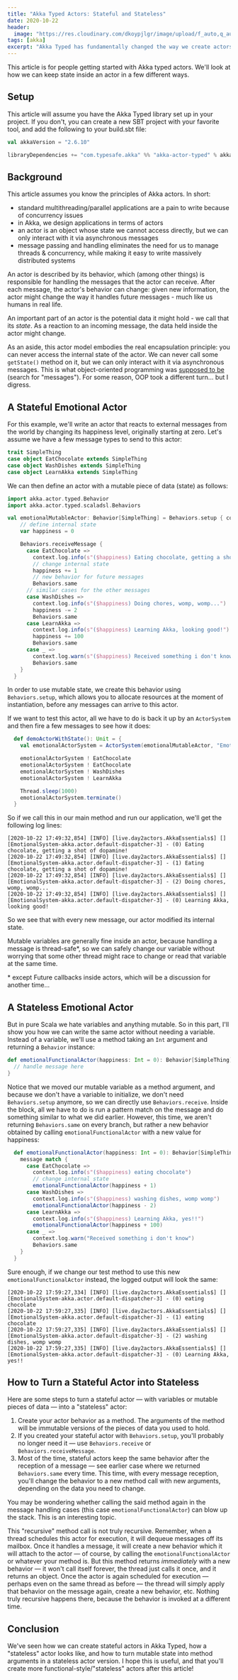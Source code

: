 ```yaml
---
title: "Akka Typed Actors: Stateful and Stateless"
date: 2020-10-22
header:
  image: "https://res.cloudinary.com/dkoypjlgr/image/upload/f_auto,q_auto:good,c_auto,w_1200,h_300,g_auto,fl_progressive/v1715952116/blog_cover_large_phe6ch.jpg"
tags: [akka]
excerpt: "Akka Typed has fundamentally changed the way we create actors. In this article we'll look at several ways we can keep state inside Akka actors."
---
```


This article is for people getting started with Akka typed actors. We'll look at how we can keep state inside an actor in a few different ways.

## Setup

This article will assume you have the Akka Typed library set up in your project. If you don't, you can create a new SBT project with your favorite tool, and add the following to your build.sbt file:

```scala
val akkaVersion = "2.6.10"

libraryDependencies += "com.typesafe.akka" %% "akka-actor-typed" % akkaVersion
```

## Background

This article assumes you know the principles of Akka actors. In short:

- standard multithreading/parallel applications are a pain to write because of concurrency issues
- in Akka, we design applications in terms of actors
- an actor is an object whose state we cannot access directly, but we can only interact with it via asynchronous messages
- message passing and handling eliminates the need for us to manage threads & concurrency, while making it easy to write massively distributed systems

An actor is described by its behavior, which (among other things) is responsible for handling the messages that the actor can receive. After each message, the actor's behavior can change: given new information, the actor might change the way it handles future messages - much like us humans in real life.

An important part of an actor is the potential data it might hold - we call that its _state_. As a reaction to an incoming message, the data held inside the actor might change.

As an aside, this actor model embodies the real encapsulation principle: you can never access the internal state of the actor. We can never call some `getState()` method on it, but we can only interact with it via asynchronous messages. This is what object-oriented programming was [supposed to be](http://userpage.fu-berlin.de/~ram/pub/pub_jf47ht81Ht/doc_kay_oop_en) (search for "messages"). For some reason, OOP took a different turn... but I digress.

## A Stateful Emotional Actor

For this example, we'll write an actor that reacts to external messages from the world by changing its happiness level, originally starting at zero. Let's assume we have a few message types to send to this actor:

```scala
trait SimpleThing
case object EatChocolate extends SimpleThing
case object WashDishes extends SimpleThing
case object LearnAkka extends SimpleThing
```

We can then define an actor with a mutable piece of data (state) as follows:

```scala
import akka.actor.typed.Behavior
import akka.actor.typed.scaladsl.Behaviors

val emotionalMutableActor: Behavior[SimpleThing] = Behaviors.setup { context =>
    // define internal state
    var happiness = 0

    Behaviors.receiveMessage {
      case EatChocolate =>
        context.log.info(s"($happiness) Eating chocolate, getting a shot of dopamine!")
        // change internal state
        happiness += 1
        // new behavior for future messages
        Behaviors.same
      // similar cases for the other messages
      case WashDishes =>
        context.log.info(s"($happiness) Doing chores, womp, womp...")
        happiness -= 2
        Behaviors.same
      case LearnAkka =>
        context.log.info(s"($happiness) Learning Akka, looking good!")
        happiness += 100
        Behaviors.same
      case _ =>
        context.log.warn(s"($happiness) Received something i don't know")
        Behaviors.same
    }
  }
```

In order to use mutable state, we create this behavior using `Behaviors.setup`, which allows you to allocate resources at the moment of instantiation, before any messages can arrive to this actor.

If we want to test this actor, all we have to do is back it up by an `ActorSystem` and then fire a few messages to see how it does:

```scala
  def demoActorWithState(): Unit = {
    val emotionalActorSystem = ActorSystem(emotionalMutableActor, "EmotionalSystem")

    emotionalActorSystem ! EatChocolate
    emotionalActorSystem ! EatChocolate
    emotionalActorSystem ! WashDishes
    emotionalActorSystem ! LearnAkka

    Thread.sleep(1000)
    emotionalActorSystem.terminate()
  }
```

So if we call this in our main method and run our application, we'll get the following log lines:

```
[2020-10-22 17:49:32,854] [INFO] [live.day2actors.AkkaEssentials$] [] [EmotionalSystem-akka.actor.default-dispatcher-3] - (0) Eating chocolate, getting a shot of dopamine!
[2020-10-22 17:49:32,854] [INFO] [live.day2actors.AkkaEssentials$] [] [EmotionalSystem-akka.actor.default-dispatcher-3] - (1) Eating chocolate, getting a shot of dopamine!
[2020-10-22 17:49:32,854] [INFO] [live.day2actors.AkkaEssentials$] [] [EmotionalSystem-akka.actor.default-dispatcher-3] - (2) Doing chores, womp, womp...
[2020-10-22 17:49:32,854] [INFO] [live.day2actors.AkkaEssentials$] [] [EmotionalSystem-akka.actor.default-dispatcher-3] - (0) Learning Akka, looking good!
```

So we see that with every new message, our actor modified its internal state.

Mutable variables are generally fine inside an actor, because handling a message is thread-safe*, so we can safely change our variable without worrying that some other thread might race to change or read that variable at the same time.

\* except Future callbacks inside actors, which will be a discussion for another time...

## A Stateless Emotional Actor

But in pure Scala we hate variables and anything mutable. So in this part, I'll show you how we can write the same actor without needing a variable. Instead of a variable, we'll use a method taking an `Int` argument and returning a `Behavior` instance:

```scala
def emotionalFunctionalActor(happiness: Int = 0): Behavior[SimpleThing] = Behaviors.receive { (context, message) =>
  // handle message here
}
```

Notice that we moved our mutable variable as a method argument, and because we don't have a variable to initialize, we don't need `Behaviors.setup` anymore, so we can directly use `Behaviors.receive`. Inside the block, all we have to do is run a pattern match on the message and do something similar to what we did earlier. However, this time, we aren't returning `Behaviors.same` on every branch, but rather a new behavior obtained by calling `emotionalFunctionalActor` with a new value for happiness:

```scala
  def emotionalFunctionalActor(happiness: Int = 0): Behavior[SimpleThing] = Behaviors.receive { (context, message) =>
    message match {
      case EatChocolate =>
        context.log.info(s"($happiness) eating chocolate")
        // change internal state
        emotionalFunctionalActor(happiness + 1)
      case WashDishes =>
        context.log.info(s"($happiness) washing dishes, womp womp")
        emotionalFunctionalActor(happiness - 2)
      case LearnAkka =>
        context.log.info(s"($happiness) Learning Akka, yes!!")
        emotionalFunctionalActor(happiness + 100)
      case _ =>
        context.log.warn("Received something i don't know")
        Behaviors.same
    }
  }
```

Sure enough, if we change our test method to use this new `emotionalFunctionalActor` instead, the logged output will look the same:

```
[2020-10-22 17:59:27,334] [INFO] [live.day2actors.AkkaEssentials$] [] [EmotionalSystem-akka.actor.default-dispatcher-3] - (0) eating chocolate
[2020-10-22 17:59:27,335] [INFO] [live.day2actors.AkkaEssentials$] [] [EmotionalSystem-akka.actor.default-dispatcher-3] - (1) eating chocolate
[2020-10-22 17:59:27,335] [INFO] [live.day2actors.AkkaEssentials$] [] [EmotionalSystem-akka.actor.default-dispatcher-3] - (2) washing dishes, womp womp
[2020-10-22 17:59:27,335] [INFO] [live.day2actors.AkkaEssentials$] [] [EmotionalSystem-akka.actor.default-dispatcher-3] - (0) Learning Akka, yes!!
```

## How to Turn a Stateful Actor into Stateless

Here are some steps to turn a stateful actor &mdash; with variables or mutable pieces of data &mdash; into a "stateless" actor:

1.  Create your actor behavior as a method. The arguments of the method will be immutable versions of the pieces of data you used to hold.
2. If you created your stateful actor with `Behaviors.setup`, you'll probably no longer need it &mdash; use `Behaviors.receive` or `Behaviors.receiveMessage`.
3. Most of the time, stateful actors keep the same behavior after the reception of a message &mdash; see earlier case where we returned `Behaviors.same` every time. This time, with every message reception, you'll change the behavior to a new method call with new arguments, depending on the data you need to change.

You may be wondering whether calling the said method again in the message handling cases (this case `emotionalFunctionalActor`) can blow up the stack. This is an interesting topic.

This "recursive" method call is not truly recursive. Remember, when a thread schedules this actor for execution, it will dequeue messages off its mailbox. Once it handles a message, it will create a new behavior which it will attach to the actor &mdash; of course, by calling the `emotionalFunctionalActor` or whatever your method is. But this method returns _immediately_ with a new behavior &mdash; it won't call itself forever, the thread just calls it once, and it returns an object. Once the actor is again scheduled for execution &mdash; perhaps even on the same thread as before &mdash; the thread will simply apply that behavior on the message again, create a new behavior, etc. Nothing truly recursive happens there, because the behavior is invoked at a different time.

## Conclusion

We've seen how we can create stateful actors in Akka Typed, how a "stateless" actor looks like, and how to turn mutable state into method arguments in a stateless actor version. I hope this is useful, and that you'll create more functional-style/"stateless" actors after this article!
